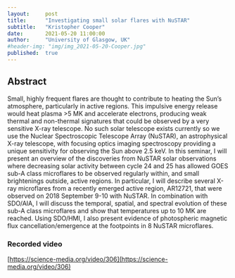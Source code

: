 ```yaml
---
layout:     post
title:      "Investigating small solar flares with NuSTAR"
subtitle:   "Kristopher Cooper"
date:       2021-05-20 11:00:00
author:     "University of Glasgow, UK"
#header-img: "img/img_2021-05-20-Cooper.jpg"
published:  true
---
```


## Abstract
Small, highly frequent flares are thought to contribute to heating the Sun’s atmosphere, particularly in active regions. This impulsive energy release would heat plasma >5 MK and accelerate electrons, producing weak thermal and non-thermal signatures that could be observed by a very sensitive X-ray telescope. No such solar telescope exists currently so we use the Nuclear Spectroscopic Telescope Array (NuSTAR), an astrophysical X-ray telescope, with focusing optics imaging spectroscopy providing a unique sensitivity for observing the Sun above 2.5 keV. In this seminar, I will present an overview of the discoveries from NuSTAR solar observations where decreasing solar activity between cycle 24 and 25 has allowed GOES sub-A class microflares to be observed regularly within, and small brightenings outside, active regions. In particular, I will describe several X-ray microflares from a recently emerged active region, AR12721, that were observed on 2018 September 9-10 with NuSTAR. In combination with SDO/AIA, I will discuss the temporal, spatial, and spectral evolution of these sub-A class microflares and show that temperatures up to 10 MK are reached. Using SDO/HMI, I also present evidence of photospheric magnetic flux cancellation/emergence at the footpoints in 8 NuSTAR microflares.

### Recorded video

[https://science-media.org/video/306](https://science-media.org/video/306)
